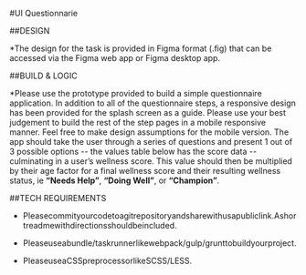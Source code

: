 #UI Questionnarie

##DESIGN

*The design for the task is provided in Figma format (.fig) that can be accessed via the Figma web app or Figma desktop app.

##BUILD & LOGIC

*Please use the prototype provided to build a simple questionnaire application. In addition to all of the questionnaire steps, a responsive design has been provided for the splash screen as a guide. Please use your best judgement to build the rest of the step pages in a mobile responsive manner. Feel free to make design assumptions for the mobile version.
The app should take the user through a series of questions and present 1 out of 3 possible options -- the values table below has the score data -- culminating in a user’s wellness score. This value should then be multiplied by their age factor for a final wellness score and their resulting wellness status, ie **“Needs Help”**, **“Doing Well”**, or **“Champion”**.

##TECH REQUIREMENTS

- Pleasecommityourcodetoagitrepositoryandsharewithusapubliclink.Ashortreadmewithdirectionsshouldbeincluded.

- Pleaseuseabundle/taskrunnerlikewebpack/gulp/grunttobuildyourproject.

- PleaseuseaCSSpreprocessorlikeSCSS/LESS.





